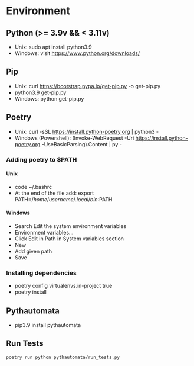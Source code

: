 # Environment

## Python (>= 3.9v && < 3.11v)

- Unix: sudo apt install python3.9
- Windows: visit https://www.python.org/downloads/

## Pip
- Unix: curl https://bootstrap.pypa.io/get-pip.py -o get-pip.py 
- python3.9 get-pip.py
- Windows: python get-pip.py

## Poetry

- Unix: curl -sSL https://install.python-poetry.org | python3 -
- Windows (Powershell): (Invoke-WebRequest -Uri https://install.python-poetry.org -UseBasicParsing).Content | py -

### Adding poetry to $PATH

#### Unix

- code ~/.bashrc
- At the end of the file add: export PATH=$/home/username/.local/bin:$PATH

#### Windows

- Search Edit the system environment variables
- Environment variables...
- Click Edit in Path in System variables section
- New
- Add given path
- Save

### Installing dependencies

- poetry config virtualenvs.in-project true
- poetry install

## Pythautomata

- pip3.9 install pythautomata

## Run Tests

```
poetry run python pythautomata/run_tests.py
```




